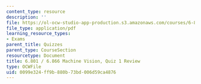 ```yaml
---
content_type: resource
description: ''
file: https://ol-ocw-studio-app-production.s3.amazonaws.com/courses/6-801-machine-vision-fall-2020/0099e324ff9b880b73bd006d59ca4876_MIT6_801F20_review1.pdf
file_type: application/pdf
learning_resource_types:
- Exams
parent_title: Quizzes
parent_type: CourseSection
resourcetype: Document
title: 6.801 / 6.866 Machine Vision, Quiz 1 Review
type: OCWFile
uid: 0099e324-ff9b-880b-73bd-006d59ca4876
---
```

